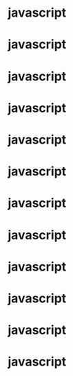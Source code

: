 # javascript
# javascript
# javascript
# javascript
# javascript
# javascript
# javascript
# javascript
# javascript
# javascript
# javascript
# javascript
